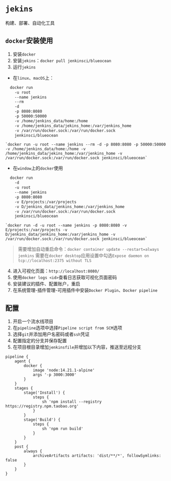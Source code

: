 # `jekins`
构建、部署、自动化工具

## `docker`安装使用

1. 安装`docker`
2. 安装`jekins`：`docker pull jenkinsci/blueocean`
3. 运行`jekins`
  - 在`linux`、`macOS`上：
  ```bash
    docker run
      -u root
      --name jenkins
      --rm
      -d
      -p 8080:8080
      -p 50000:50000
      -v /home/jenkins_data/home:/home
      -v /home/jenkins_data/jekins_home:/var/jenkins_home
      -v /var/run/docker.sock:/var/run/docker.sock
      jenkinsci/blueocean
  ```
    `docker run -u root --name jenkins --rm -d -p 8080:8080 -p 50000:50000 -v /home/jenkins_data/home:/home -v /home/jenkins_data/jekins_home:/var/jenkins_home -v /var/run/docker.sock:/var/run/docker.sock jenkinsci/blueocean`

  - 在`window`上的`docker`使用
  ```bash
    docker run
      -d
      -u root
      --name jenkins
      -p 8080:8080
      -v E/projects:/var/projects
      -v D/jenkins_data/jenkins_home:/var/jenkins_home
      -v /var/run/docker.sock:/var/run/docker.sock
      jenkinsci/blueocean
  ```
    `docker run -d -u root --name jenkins -p 8080:8080 -v E/projects:/var/projects -v D/jenkins_data/jenkins_home:/var/jenkins_home -v /var/run/docker.sock:/var/run/docker.sock jenkinsci/blueocean`
  > 需要增加自动重启命令：`docker container update --restart=always jenkins`
  需要在`docker desktop`应用设置中勾选`Expose daemon on tcp://localhost:2375 without TLS`

4. 进入可视化页面：`http://localhost:8080/`
5. 使用`docker logs <id>`查看日志获取可视化页面密码
6. 安装建议的插件、配置账户，重启
7. 在系统管理-插件管理-可用插件中安装`Docker Plugin`、`Docker pipeline`

## 配置

1. 开启一个流水线项目
2. 在`pipeline`选项中选择`Pipeline script from SCM`选项
3. 选择`git`并添加用户名密码或者`ssh`凭证
4. 配置指定的分支并保存配置
5. 在项目根目录增加`jenkinsfile`并增加以下内容，推送至远程分支
```jenkinsfile
pipeline {
    agent {
        docker {
            image 'node:14.21.1-alpine'
            args '-p 3000:3000'
        }
    }
    stages {
        stage('Install') {
            steps {
                sh 'npm install --registry https://registry.npm.taobao.org'
            }
        }
        stage('Build') {
            steps {
                sh 'npm run build'
            }
        }
    }
    post {
        always {
            archiveArtifacts artifacts: 'dist/**/*', followSymlinks: false
        }
    }
}
```
